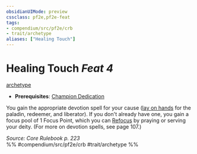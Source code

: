 ```yaml
---
obsidianUIMode: preview
cssclass: pf2e,pf2e-feat
tags:
- compendium/src/pf2e/crb
- trait/archetype
aliases: ["Healing Touch"]
---
```

# Healing Touch  *Feat 4*  
[archetype](archetype.md "Archetype Feat Trait")  

- **Prerequisites**: [Champion Dedication](champion-dedication.md)

You gain the appropriate devotion spell for your cause ([lay on hands](lay-on-hands.md) for the paladin, redeemer, and liberator). If you don't already have one, you gain a focus pool of 1 Focus Point, which you can [Refocus](refocus.md) by praying or serving your deity. (For more on devotion spells, see page 107.)

*Source: Core Rulebook p. 223*  
%% #compendium/src/pf2e/crb #trait/archetype %%